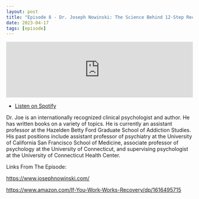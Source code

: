```yaml
---
layout: post
title: "Episode 8 - Dr. Joseph Nowinski: The Science Behind 12-Step Recovery"
date: 2023-04-17
tags: [episode]
---
```


<iframe src="https://player.rss.com/jimmyneville/911354" style="width: 100%" title="Jimmy Neville" frameborder="0" allow="accelerometer; autoplay; clipboard-write; encrypted-media; gyroscope; picture-in-picture" allowfullscreen><a href="https://rss.com/podcasts/jimmyneville/911354/">#8 - Dr. Joseph Nowinski: The Science Behind 12-Step Recovery | RSS.com</a></iframe>

- [Listen on Spotify](https://open.spotify.com/episode/28lHgWS4ShLrWaiV3V6pH1)

Dr. Joe is an internationally recognized clinical psychologist and author. He has written books on a variety of topics. He is currently an assistant professor at the Hazelden Betty Ford Graduate School of Addiction Studies. His past positions include assistant professor of psychiatry at the University of California San Francisco School of Medicine, associate professor of psychology at the University of Connecticut, and supervising psychologist at the University of Connecticut Health Center.

Links From The Episode:

https://www.josephnowinski.com/

https://www.amazon.com/If-You-Work-Works-Recovery/dp/1616495715
